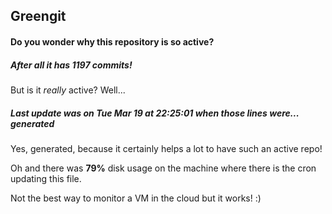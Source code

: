 ## Greengit

#### Do you wonder why this repository is so active?

##### After all it has 1197 commits!

But is it *really* active? Well...

##### Last update was on Tue Mar 19 at 22:25:01 when those lines were... generated

Yes, generated, because it certainly helps a lot to have such an active repo!

Oh and there was **79%** disk usage on the machine
where there is the cron updating this file.

Not the best way to monitor a VM in the cloud but it works! :)
